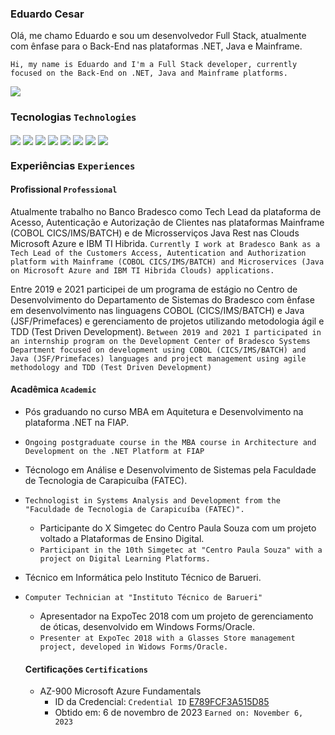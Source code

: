 ### Eduardo Cesar

Olá, me chamo Eduardo e sou um desenvolvedor Full Stack, atualmente com ênfase para o Back-End nas plataformas .NET, Java e Mainframe.

`Hi, my name is Eduardo and I'm a Full Stack developer, currently focused on the Back-End on .NET, Java and Mainframe platforms.`


<div>
  <a href="https://www.linkedin.com/in/eduardo-cesar-prudencio/" style="display: inline_block">
 <img align="center" alt"net" src="https://img.shields.io/badge/LinkedIn-0077B5?style=for-the-badge&logo=linkedin&logoColor=white"/>
</a>
</div>

### Tecnologias `Technologies`

<div style="display: inline_block">
  <img align="center" alt"net" src="https://img.shields.io/badge/.NET-5C2D91?style=for-the-badge&logo=.net&logoColor=white"/>
  <img align="center" alt"c#" src="https://img.shields.io/badge/C%23-239120?style=for-the-badge&logo=c-sharp&logoColor=white"/>
  <img align="center" alt"java" src="https://img.shields.io/badge/Java-ED8B00?style=for-the-badge&logo=openjdk&logoColor=white"/>
  <img align="center" alt"android" src="https://img.shields.io/badge/Android-3DDC84?style=for-the-badge&logo=android&logoColor=white"/>
  <img align="center" alt"html" src="https://img.shields.io/badge/HTML5-E34F26?style=for-the-badge&logo=html5&logoColor=white"/>
  <img align="center" alt"css" src="https://img.shields.io/badge/CSS3-1572B6?style=for-the-badge&logo=css3&logoColor=white"/>
  <img align="center" alt"jquery" src="https://img.shields.io/badge/jQuery-0769AD?style=for-the-badge&logo=jquery&logoColor=white"/>
  <img align="center" alt"flutter" src="https://img.shields.io/badge/Flutter-02569B?style=for-the-badge&logo=flutter&logoColor=white"/>
</div>

### Experiências `Experiences`

#### Profissional `Professional`

Atualmente trabalho no Banco Bradesco como Tech Lead da plataforma de Acesso, Autenticação e Autorização de Clientes nas plataformas Mainframe (COBOL CICS/IMS/BATCH) e de Microsserviços Java Rest nas Clouds Microsoft Azure e IBM TI Hibrida.
`Currently I work at Bradesco Bank as a Tech Lead of the Customers Access, Autentication and Authorization platform with Mainframe (COBOL CICS/IMS/BATCH) and Microservices (Java on Microsoft Azure and IBM TI Hibrida Clouds) applications.`

Entre 2019 e 2021 participei de um programa de estágio no Centro de Desenvolvimento do Departamento de Sistemas do Bradesco com ênfase em desenvolvimento nas linguagens COBOL (CICS/IMS/BATCH) e Java (JSF/Primefaces) e gerenciamento de projetos utilizando metodologia ágil e TDD (Test Driven Development).
`Between 2019 and 2021 I participated in an internship program on the Development Center of Bradesco Systems Department focused on development using COBOL (CICS/IMS/BATCH) and Java (JSF/Primefaces) languages and project management using agile methodology and TDD (Test Driven Development)`

#### Acadêmica `Academic`

- Pós graduando no curso MBA em Aquitetura e Desenvolvimento na plataforma .NET na FIAP.
- `Ongoing postgraduate course in the MBA course in Architecture and Development on the .NET Platform at FIAP`
- Técnologo em Análise e Desenvolvimento de Sistemas pela Faculdade de Tecnologia de Carapicuíba (FATEC).
- `Technologist in Systems Analysis and Development from the "Faculdade de Tecnologia de Carapicuíba (FATEC)".`
  - Participante do X Simgetec do Centro Paula Souza com um projeto voltado a Plataformas de Ensino Digital.
  - `Participant in the 10th Simgetec at "Centro Paula Souza" with a project on Digital Learning Platforms.`
- Técnico em Informática pelo Instituto Técnico de Barueri.
- `Computer Technician at "Instituto Técnico de Barueri"`
  - Apresentador na ExpoTec 2018 com um projeto de gerenciamento de óticas, desenvolvido em Windows Forms/Oracle.
  - `Presenter at ExpoTec 2018 with a Glasses Store management project, developed in Widows Forms/Oracle.`
 
  #### Certificações `Certifications`

  - AZ-900 Microsoft Azure Fundamentals
    - ID da Credencial: `Credential ID` [E789FCF3A515D85](https://learn.microsoft.com/api/credentials/share/pt-br/EduardoPrudencio-5917/E789FCF3A515D85?sharingId=625245C677252E03)
    - Obtido em: 6 de novembro de 2023 `Earned on: November 6, 2023`
